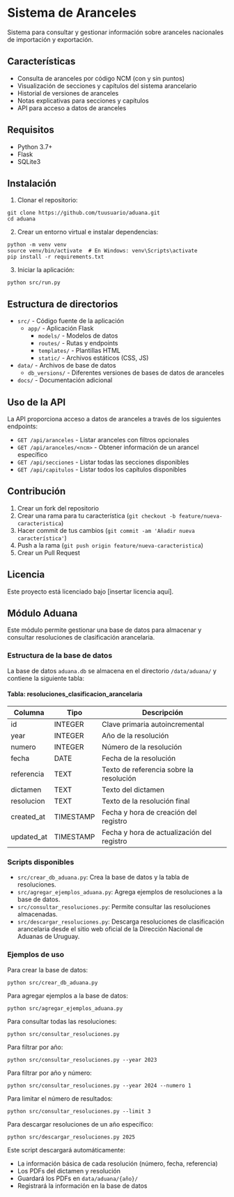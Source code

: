 # Sistema de Aranceles

Sistema para consultar y gestionar información sobre aranceles nacionales de importación y exportación.

## Características

- Consulta de aranceles por código NCM (con y sin puntos)
- Visualización de secciones y capítulos del sistema arancelario
- Historial de versiones de aranceles
- Notas explicativas para secciones y capítulos
- API para acceso a datos de aranceles

## Requisitos

- Python 3.7+
- Flask
- SQLite3

## Instalación

1. Clonar el repositorio:
```
git clone https://github.com/tuusuario/aduana.git
cd aduana
```

2. Crear un entorno virtual e instalar dependencias:
```
python -m venv venv
source venv/bin/activate  # En Windows: venv\Scripts\activate
pip install -r requirements.txt
```

3. Iniciar la aplicación:
```
python src/run.py
```

## Estructura de directorios

- `src/` - Código fuente de la aplicación
  - `app/` - Aplicación Flask
    - `models/` - Modelos de datos
    - `routes/` - Rutas y endpoints
    - `templates/` - Plantillas HTML
    - `static/` - Archivos estáticos (CSS, JS)
- `data/` - Archivos de base de datos
  - `db_versions/` - Diferentes versiones de bases de datos de aranceles
- `docs/` - Documentación adicional

## Uso de la API

La API proporciona acceso a datos de aranceles a través de los siguientes endpoints:

- `GET /api/aranceles` - Listar aranceles con filtros opcionales
- `GET /api/aranceles/<ncm>` - Obtener información de un arancel específico
- `GET /api/secciones` - Listar todas las secciones disponibles
- `GET /api/capitulos` - Listar todos los capítulos disponibles

## Contribución

1. Crear un fork del repositorio
2. Crear una rama para tu característica (`git checkout -b feature/nueva-caracteristica`)
3. Hacer commit de tus cambios (`git commit -am 'Añadir nueva característica'`)
4. Push a la rama (`git push origin feature/nueva-caracteristica`)
5. Crear un Pull Request

## Licencia

Este proyecto está licenciado bajo [insertar licencia aquí].

## Módulo Aduana

Este módulo permite gestionar una base de datos para almacenar y consultar resoluciones de clasificación arancelaria.

### Estructura de la base de datos

La base de datos `aduana.db` se almacena en el directorio `/data/aduana/` y contiene la siguiente tabla:

#### Tabla: resoluciones_clasificacion_arancelaria

| Columna      | Tipo      | Descripción                                |
|--------------|-----------|-------------------------------------------|
| id           | INTEGER   | Clave primaria autoincremental            |
| year         | INTEGER   | Año de la resolución                       |
| numero       | INTEGER   | Número de la resolución                    |
| fecha        | DATE      | Fecha de la resolución                      |
| referencia   | TEXT      | Texto de referencia sobre la resolución    |
| dictamen     | TEXT      | Texto del dictamen                         |
| resolucion   | TEXT      | Texto de la resolución final               |
| created_at   | TIMESTAMP | Fecha y hora de creación del registro      |
| updated_at   | TIMESTAMP | Fecha y hora de actualización del registro |

### Scripts disponibles

- `src/crear_db_aduana.py`: Crea la base de datos y la tabla de resoluciones.
- `src/agregar_ejemplos_aduana.py`: Agrega ejemplos de resoluciones a la base de datos.
- `src/consultar_resoluciones.py`: Permite consultar las resoluciones almacenadas.
- `src/descargar_resoluciones.py`: Descarga resoluciones de clasificación arancelaria desde el sitio web oficial de la Dirección Nacional de Aduanas de Uruguay.

### Ejemplos de uso

Para crear la base de datos:
```
python src/crear_db_aduana.py
```

Para agregar ejemplos a la base de datos:
```
python src/agregar_ejemplos_aduana.py
```

Para consultar todas las resoluciones:
```
python src/consultar_resoluciones.py
```

Para filtrar por año:
```
python src/consultar_resoluciones.py --year 2023
```

Para filtrar por año y número:
```
python src/consultar_resoluciones.py --year 2024 --numero 1
```

Para limitar el número de resultados:
```
python src/consultar_resoluciones.py --limit 3
```

Para descargar resoluciones de un año específico:
```
python src/descargar_resoluciones.py 2025
```

Este script descargará automáticamente:
- La información básica de cada resolución (número, fecha, referencia)
- Los PDFs del dictamen y resolución
- Guardará los PDFs en `data/aduana/{año}/`
- Registrará la información en la base de datos 
